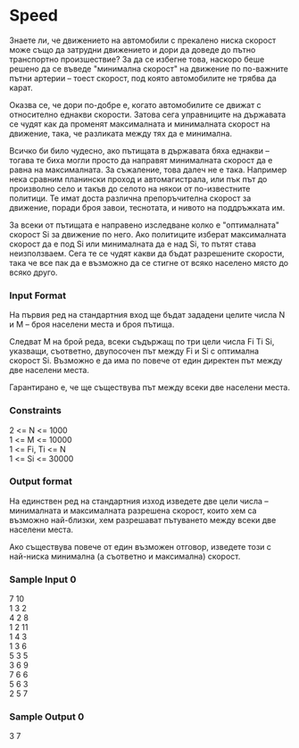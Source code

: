 # Speed

Знаете ли, че движението на автомобили с прекалено ниска скорост може също да затрудни движението и дори да доведе до пътно транспортно произшествие? За да се избегне това, наскоро беше решено да се въведе "минимална скорост" на движение по по-важните пътни артерии – тоест скорост, под която автомобилите не трябва да карат.

Оказва се, че дори по-добре е, когато автомобилите се движат с относително еднакви скорости. Затова сега управниците на държавата се чудят как да променят максималната и минималната скорост на движение, така, че разликата между тях да е минимална.

Всичко би било чудесно, ако пътищата в държавата бяха еднакви – тогава те биха могли просто да направят минималната скорост да е равна на максималната. За съжаление, това далеч не е така. Например нека сравним планински проход и автомагистрала, или пък път до произволно село и такъв до селото на някои от по-известните политици. Те имат доста различна препоръчителна скорост за движение, поради броя завои, теснотата, и нивото на поддръжката им.

За всеки от пътищата е направено изследване колко е "оптималната" скорост Si за движение по него. Ако политиците изберат максималната скорост да е под Si или минималната да е над Si, то пътят става неизползваем. Сега те се чудят какви да бъдат разрешените скорости, така че все пак да е възможно да се стигне от всяко населено място до всяко друго.

### Input Format

На първия ред на стандартния вход ще бъдат зададени целите числа N и M – броя населени места и броя пътища.

Следват M на брой реда, всеки съдържащ по три цели числа Fi Ti Si, указващи, съответно, двупосочен път между Fi и Si с оптимална скорост Si. Възможно е да има по повече от един директен път между две населени места.

Гарантирано е, че ще съществува път между всеки две населени места.

### Constraints

2 <= N <= 1000 <br>
1 <= M <= 10000 <br>
1 <= Fi, Ti <= N <br>
1 <= Si <= 30000

### Output format

На единствен ред на стандартния изход изведете две цели числа – минималната и максималната разрешена скорост, които хем са възможно най-близки, хем разрешават пътуването между всеки две населени места.

Ако съществува повече от един възможен отговор, изведете този с най-ниска минимална (а съответно и максимална) скорост.

### Sample Input 0

7 10 <br>
1 3 2 <br>
4 2 8 <br>
1 2 11 <br>
1 4 3 <br>
1 3 6 <br>
5 3 5 <br>
3 6 9 <br>
7 6 6 <br>
5 6 3 <br>
2 5 7

### Sample Output 0

3 7
